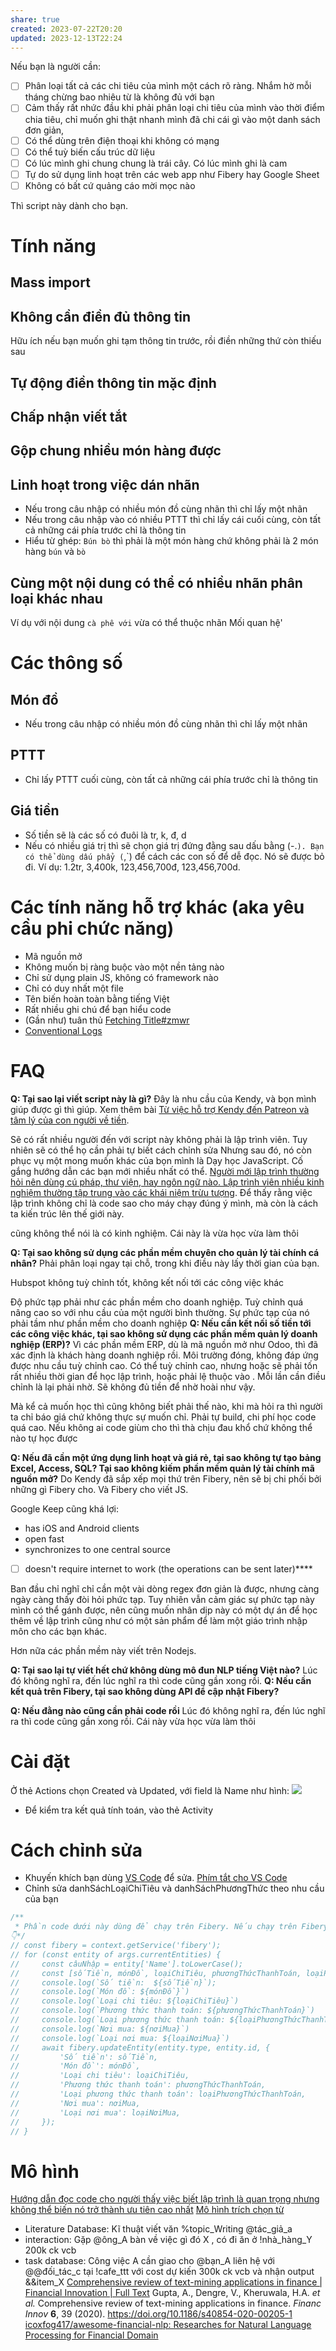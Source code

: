 ```yaml
---
share: true
created: 2023-07-22T20:20
updated: 2023-12-13T22:24
---
```


Nếu bạn là người cần:
- [ ] Phân loại tất cả các chi tiêu của mình một cách rõ ràng. Nhắm hờ mỗi tháng chừng bao nhiêu từ là không đủ với bạn
- [ ] Cảm thấy rất nhức đầu khi phải phân loại chi tiêu của mình vào thời điểm chia tiêu, chỉ muốn ghi thật nhanh mình đã chi cái gì vào một danh sách đơn giản,
- [ ] Có thể dùng trên điện thoại khi không có mạng
- [ ] Có thể tuỳ biến cấu trúc dữ liệu
- [ ] Có lúc mình ghi chung chung là trái cây. Có lúc mình ghi là cam
- [ ] Tự do sử dụng linh hoạt trên các web app như Fibery hay Google Sheet
- [ ] Không có bất cứ quảng cáo mời mọc nào

Thì script này dành cho bạn.

# Tính năng
## Mass import
## Không cần điền đủ thông tin
Hữu ích nếu bạn muốn ghi tạm thông tin trước, rồi điền những thứ còn thiếu sau
## Tự động điền thông tin mặc định 
## Chấp nhận viết tắt
## Gộp chung nhiều món hàng được
## Linh hoạt trong việc dán nhãn
- Nếu trong câu nhập có nhiều món đồ cùng nhãn thì chỉ lấy một nhãn
- Nếu trong câu nhập vào có nhiều PTTT thì chỉ lấy cái cuối cùng, còn tất cả những cái phía trước chỉ là thông tin
 - Hiểu từ ghép: `Bún bò` thì phải là một món hàng chứ không phải là 2 món hàng `bún` và `bò`
## Cùng một nội dung có thể có nhiều nhãn phân loại khác nhau
Ví dụ với nội dung `cà phê với` vừa có thể thuộc nhãn Mối quan hệ'
# Các thông số
## Món đồ
- Nếu trong câu nhập có nhiều món đồ cùng nhãn thì chỉ lấy một nhãn
## PTTT
- Chỉ lấy PTTT cuối cùng, còn tất cả những cái phía trước chỉ là thông tin
## Giá tiền 
- Số tiền sẽ là các số có đuôi là tr, k, đ, d
- Nếu có nhiều giá trị thì sẽ chọn giá trị đứng đằng sau dấu bằng (\-.`). Bạn có thể dùng dấu phẩy (`,`) để cách các con số để dễ đọc. Nó sẽ được bỏ đi. Ví dụ: 1.2tr, 3,400k, 123,456,700đ, 123,456,700d.
# Các tính năng hỗ trợ khác (aka yêu cầu phi chức năng) 
- Mã nguồn mở
- Không muốn bị ràng buộc vào một nền tảng nào
- Chỉ sử dụng plain JS, không có framework nào
- Chỉ có duy nhất một file
- Tên biến hoàn toàn bằng tiếng Việt
- Rất nhiều ghi chú để bạn hiểu code
- (Gần như) tuân thủ [Fetching Title#zmwr](https://www.conventionalcommits.org/en/v1.0.0/)
- [Conventional Logs](https://www.conventionallogs.org/en/v0.0.1/)
# FAQ
**Q: Tại sao lại viết script này là gì?**
Đây là nhu cầu của Kendy, và bọn mình giúp được gì thì giúp. Xem thêm bài [Từ việc hỗ trợ Kendy đến Patreon và tâm lý của con người về tiền](../../../%F0%9F%93%90%20D%E1%BB%B1%20%C3%A1n/Tr%E1%BA%A5n%20K%E1%BB%B3/9%20Blog/T%E1%BB%AB%20vi%E1%BB%87c%20h%E1%BB%97%20tr%E1%BB%A3%20Kendy%20%C4%91%E1%BA%BFn%20Patreon%20v%C3%A0%20t%C3%A2m%20l%C3%BD%20c%E1%BB%A7a%20con%20ng%C6%B0%E1%BB%9Di%20v%E1%BB%81%20ti%E1%BB%81n.md). 

Sẽ có rất nhiều người đến với script này không phải là lập trình viên. Tuy nhiên sẽ có thể họ cần phải tự biết cách chỉnh sửa
Nhưng sau đó, nó còn phục vụ một mong muốn khác của bọn mình là Dạy học JavaScript. Cố gắng hướng dẫn các bạn mới nhiều nhất có thể.  [Người mới lập trình thường hỏi nên dùng cú pháp, thư viện, hay ngôn ngữ nào. Lập trình viên nhiều kinh nghiệm thường tập trung vào các khái niệm trừu tượng](../../../%E2%9A%A1Hi%E1%BB%83u%20bi%E1%BA%BFt%20s%C3%A2u/C%C3%B4ng%20ngh%E1%BB%87%20th%C3%B4ng%20tin/K%E1%BB%B9%20thu%E1%BA%ADt%20ph%E1%BA%A7n%20m%E1%BB%81m/Ng%C6%B0%E1%BB%9Di%20m%E1%BB%9Bi%20l%E1%BA%ADp%20tr%C3%ACnh%20th%C6%B0%E1%BB%9Dng%20h%E1%BB%8Fi%20n%C3%AAn%20d%C3%B9ng%20c%C3%BA%20ph%C3%A1p,%20th%C6%B0%20vi%E1%BB%87n,%20hay%20ng%C3%B4n%20ng%E1%BB%AF%20n%C3%A0o.%20L%E1%BA%ADp%20tr%C3%ACnh%20vi%C3%AAn%20nhi%E1%BB%81u%20kinh%20nghi%E1%BB%87m%20th%C6%B0%E1%BB%9Dng%20t%E1%BA%ADp%20trung%20v%C3%A0o%20c%C3%A1c%20kh%C3%A1i%20ni%E1%BB%87m%20tr%E1%BB%ABu%20t%C6%B0%E1%BB%A3ng.md). Để thấy rằng việc lập trình không chỉ là code sao cho máy chạy đúng ý mình, mà còn là cách ta kiến trúc lên thế giới này.

cũng không thể nói là có kinh nghiệm. Cái này là vừa học vừa làm thôi

**Q: Tại sao không sử dụng các phần mềm chuyên cho quản lý tài chính cá nhân?**
Phải phân loại ngay tại chỗ, trong khi điều này lấy thời gian của bạn. 

Hubspot không tuỳ chỉnh tốt, không kết nối tới các công việc khác

Độ phức tạp phải như các phần mềm cho doanh nghiệp. Tuỳ chỉnh quá nâng cao so với nhu cầu của một người bình thường. Sự phức tạp của nó phải tầm như phần mềm cho doanh nghiệp
**Q: Nếu cần kết nối số tiền tới các công việc khác, tại sao không sử dụng các phần mềm quản lý doanh nghiệp (ERP)?**
Vì các phần mềm ERP, dù là mã nguồn mở như Odoo, thì đã xác định là khách hàng doanh nghiệp rồi. Môi trường đóng, không đáp ứng được nhu cầu tuỳ chỉnh cao. Có thể tuỳ chỉnh cao, nhưng hoặc sẽ phải tốn rất nhiều thời gian để học lập trình, hoặc phải lệ thuộc vào . Mỗi lần cần điều chỉnh là lại phải nhờ. Sẽ không đủ tiền để nhờ hoài như vậy.

Mà kể cả muốn học thì cũng không biết phải thế nào, khi mà hỏi ra thì người ta chỉ báo giá chứ không thực sự muốn chỉ. 
Phải tự build, chi phí học code quá cao. Nếu không ai code giùm cho thì thà chịu đau khổ chứ không thể nào tự học được

**Q: Nếu đã cần một ứng dụng linh hoạt và giá rẻ, tại sao không tự tạo bảng Excel, Access, SQL? Tại sao không kiếm phần mềm quản lý tài chính mã nguồn mở?** 
Do Kendy đã sắp xếp mọi thứ trên Fibery, nên sẽ bị chi phối bởi những gì Fibery cho. Và Fibery cho viết JS.

Google Keep cũng khá lợi:
- has iOS and Android clients
- open fast
- synchronizes to one central source
- [ ] doesn't require internet to work (the operations can be sent later)****

Ban đầu chỉ nghĩ chỉ cần một vài dòng regex đơn giản là được, nhưng càng ngày càng thấy đòi hỏi phức tạp. Tuy nhiên vẫn cảm giác sự phức tạp này mình có thể gánh được, nên cũng muốn nhân dịp này có một dự án để học thêm về lập trình cũng như có một sản phẩm để làm một giáo trình nhập môn cho các bạn khác.

Hơn nữa các phần mềm này viết trên Nodejs.

**Q: Tại sao lại tự viết hết chứ không dùng mô đun NLP tiếng Việt nào?**
Lúc đó không nghĩ ra, đến lúc nghĩ ra thì code cũng gần xong rồi.
**Q: Nếu cần kết quả trên Fibery, tại sao không dùng API để cập nhật Fibery?** 

**Q: Nếu đằng nào cũng cần phải code rồi**
Lúc đó không nghĩ ra, đến lúc nghĩ ra thì code cũng gần xong rồi. Cái này vừa học vừa làm thôi
# Cài đặt
Ở thẻ Actions chọn Created và Updated, với field là Name như hình: 
![](https://i.imgur.com/8iVGxfO.png) 
- Để kiểm tra kết quả tính toán, vào thẻ Activity

# Cách chỉnh sửa
- Khuyến khích bạn dùng [VS Code](VS%20Code.md) để sửa. [Phím tắt cho VS Code](Ph%C3%ADm%20t%E1%BA%AFt%20cho%20VS%20Code.md)
- Chỉnh sửa danhSáchLoạiChiTiêu và danhSáchPhươngThức theo nhu cầu của bạn

```js
/**
 * Phần code dưới này dùng để chạy trên Fibery. Nếu chạy trên Fibery thì uncomment nó. Nếu chạy trên VS Code thì comment nó (bôi toàn bộ rồi bấm Ctrl + / để bật/tắt dấu // ở đầu từng dòng) 
👇*/
// const fibery = context.getService('fibery');
// for (const entity of args.currentEntities) {
//     const câuNhập = entity['Name'].toLowerCase();
//     const [sốTiền, mónĐồ, loạiChiTiêu, phươngThứcThanhToán, loạiPhươngThứcThanhToán, nơiMua, loạiNơiMua] = tạoKếtQuả(câuNhập)
//     console.log(`Số tiền:  ${sốTiền}`);
//     console.log(`Món đồ: ${mónĐồ}`)
//     console.log(`Loại chi tiêu: ${loạiChiTiêu}`)
//     console.log(`Phương thức thanh toán: ${phươngThứcThanhToán}`)
//     console.log(`Loại phương thức thanh toán: ${loạiPhươngThứcThanhToán}`)
//     console.log(`Nơi mua: ${nơiMua}`)
//     console.log(`Loại nơi mua: ${loạiNơiMua}`)
//     await fibery.updateEntity(entity.type, entity.id, {
//         'Số tiền': sốTiền,
//         'Món đồ': mónĐồ,
//         'Loại chi tiêu': loạiChiTiêu,
//         'Phương thức thanh toán': phươngThứcThanhToán,
//         'Loại phương thức thanh toán': loạiPhươngThứcThanhToán,
//         'Nơi mua': nơiMua,
//         'Loại nơi mua': loạiNơiMua,
//     });
// }
```
# Mô hình 
[Hướng dẫn đọc code cho người thấy việc biết lập trình là quan trọng nhưng không thể biến nó trở thành ưu tiên cao nhất](../../../%F0%9F%93%90%20D%E1%BB%B1%20%C3%A1n/C%C3%A1c%20bu%E1%BB%95i%20%C4%91%C3%A1p%20%E1%BB%A9ng%20nhu%20c%E1%BA%A7u%20h%E1%BB%8Dc%20c%C3%A1ch%20s%E1%BB%AD%20d%E1%BB%A5ng%20c%C3%B4ng%20c%E1%BB%A5%20v%C3%A0%20t%C6%B0%20duy%20l%E1%BA%ADp%20tr%C3%ACnh%20cho%20nhu%20c%E1%BA%A7u%20c%C3%B4ng%20vi%E1%BB%87c/9%20Blog/Theo%20k%E1%BB%B9%20thu%E1%BA%ADt/H%C6%B0%E1%BB%9Bng%20d%E1%BA%ABn%20%C4%91%E1%BB%8Dc%20code%20cho%20ng%C6%B0%E1%BB%9Di%20th%E1%BA%A5y%20vi%E1%BB%87c%20bi%E1%BA%BFt%20l%E1%BA%ADp%20tr%C3%ACnh%20l%C3%A0%20quan%20tr%E1%BB%8Dng%20nh%C6%B0ng%20kh%C3%B4ng%20th%E1%BB%83%20bi%E1%BA%BFn%20n%C3%B3%20tr%E1%BB%9F%20th%C3%A0nh%20%C6%B0u%20ti%C3%AAn%20cao%20nh%E1%BA%A5t.md)
[Mô hình trích chọn từ](../../../%E2%9A%A1Hi%E1%BB%83u%20bi%E1%BA%BFt%20s%C3%A2u/C%C3%B4ng%20ngh%E1%BB%87%20th%C3%B4ng%20tin/Khoa%20h%E1%BB%8Dc%20d%E1%BB%AF%20li%E1%BB%87u/Ph%C3%A2n%20t%C3%ADch%20xu%20h%C6%B0%E1%BB%9Bng,%20NLP/M%C3%B4%20h%C3%ACnh%20tr%C3%ADch%20ch%E1%BB%8Dn%20t%E1%BB%AB.md)

- Literature Database: Kĩ thuật viết văn %topic_Writing @tác_giả_a
- interaction: Gặp @ông_A bàn về việc gì đó X , có đi ăn ở !nhà_hàng_Y 200k ck vcb
- task database: Công việc A cần giao cho @bạn_A liên hệ với @@đối_tác_c tại !cafe_ttt với cost dự kiến 300k ck vcb và nhận output &&item_X
[Comprehensive review of text-mining applications in finance | Financial Innovation | Full Text](https://jfin-swufe.springeropen.com/articles/10.1186/s40854-020-00205-1#citeas)
Gupta, A., Dengre, V., Kheruwala, H.A. _et al._ Comprehensive review of text-mining applications in finance. _Financ Innov_ **6**, 39 (2020). https://doi.org/10.1186/s40854-020-00205-1
[icoxfog417/awesome-financial-nlp: Researches for Natural Language Processing for Financial Domain](https://github.com/icoxfog417/awesome-financial-nlp "icoxfog417/awesome-financial-nlp: Researches for Natural Language Processing for Financial Domain")
